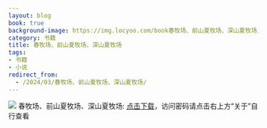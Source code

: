 ```yaml
---
layout: blog
book: true
background-image: https://img.locyoo.com/book春牧场、前山夏牧场、深山夏牧场.jpg
category: 书籍
title: 春牧场、前山夏牧场、深山夏牧场
tags:
- 书籍
- 小说
redirect_from:
  - /2024/03/春牧场、前山夏牧场、深山夏牧场/
---
```

![](https://img.locyoo.com/book春牧场、前山夏牧场、深山夏牧场.jpg)
春牧场、前山夏牧场、深山夏牧场: <a name = "ref1" href="https://url18.ctfile.com/f/50983618-1439915701-b73df3?p=3619">点击下载</a>，访问密码请点击右上方“关于”自行查看